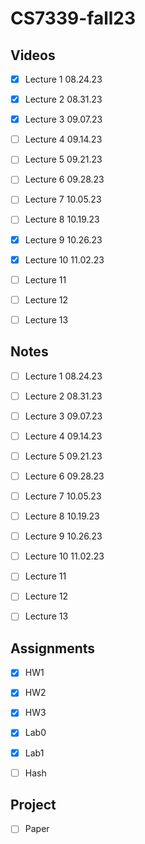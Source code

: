 # CS7339-fall23

## Videos

- [x] Lecture 1 08.24.23
- [x] Lecture 2 08.31.23
- [x] Lecture 3 09.07.23
- [ ] Lecture 4 09.14.23
- [ ] Lecture 5 09.21.23
- [ ] Lecture 6 09.28.23
- [ ] Lecture 7 10.05.23 
- [ ] Lecture 8 10.19.23
- [x] Lecture 9 10.26.23
- [x] Lecture 10 11.02.23
- [ ] Lecture 11
- [ ] Lecture 12
- [ ] Lecture 13



## Notes

- [ ] Lecture 1 08.24.23
- [ ] Lecture 2 08.31.23
- [ ] Lecture 3 09.07.23
- [ ] Lecture 4 09.14.23
- [ ] Lecture 5 09.21.23
- [ ] Lecture 6 09.28.23
- [ ] Lecture 7 10.05.23
- [ ] Lecture 8 10.19.23
- [ ] Lecture 9 10.26.23
- [ ] Lecture 10 11.02.23
- [ ] Lecture 11
- [ ] Lecture 12
- [ ] Lecture 13



## Assignments

- [x] HW1
- [x] HW2
- [x] HW3
- [x] Lab0
- [x] Lab1
- [ ] Hash 



## Project

- [ ] Paper

